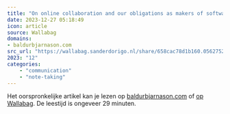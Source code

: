 ```yaml
---
title: "On online collaboration and our obligations as makers of software"
date: 2023-12-27 05:18:49
icon: article
source: Wallabag
domains:
- baldurbjarnason.com
src_url: "https://wallabag.sanderdorigo.nl/share/658cac78d1b160.05627526"
2023: "12"
categories:
    - "communication"
    - "note-taking"
---
```

Het oorspronkelijke artikel kan je lezen op [baldurbjarnason.com](https://www.baldurbjarnason.com/2022/on-online-collaboration/) of [op Wallabag](https://wallabag.sanderdorigo.nl/share/658cac78d1b160.05627526). De leestijd is ongeveer 29 minuten.
